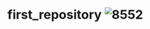 # first_repository ![8552](https://github.com/user-attachments/assets/446c7254-741d-4206-a784-c2aa88f27918)

